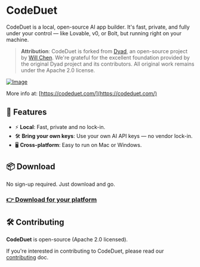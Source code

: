 # CodeDuet

CodeDuet is a local, open-source AI app builder. It's fast, private, and fully under your control — like Lovable, v0, or Bolt, but running right on your machine.

> **Attribution**: CodeDuet is forked from [Dyad](https://github.com/dyad-sh/dyad), an open-source project by [Will Chen](https://github.com/willchen90). We're grateful for the excellent foundation provided by the original Dyad project and its contributors. All original work remains under the Apache 2.0 license.

[![Image](https://github.com/user-attachments/assets/f6c83dfc-6ffd-4d32-93dd-4b9c46d17790)](https://codeduet.com/)

More info at: [https://codeduet.com/](https://codeduet.com/)

## 🚀 Features

- ⚡️ **Local**: Fast, private and no lock-in.
- 🛠 **Bring your own keys**: Use your own AI API keys — no vendor lock-in.
- 🖥️ **Cross-platform**: Easy to run on Mac or Windows.

## 📦 Download

No sign-up required. Just download and go.

### [👉 Download for your platform](https://www.codeduet.com/#download)

## 🛠️ Contributing

**CodeDuet** is open-source (Apache 2.0 licensed).

If you're interested in contributing to CodeDuet, please read our [contributing](./CONTRIBUTING.md) doc.
